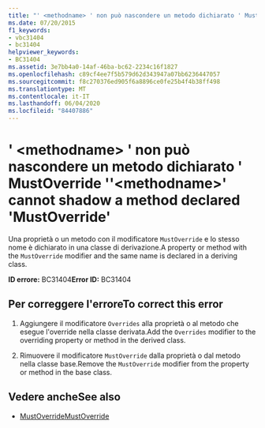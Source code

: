```yaml
---
title: "' <methodname> ' non può nascondere un metodo dichiarato ' MustOverride '"
ms.date: 07/20/2015
f1_keywords:
- vbc31404
- bc31404
helpviewer_keywords:
- BC31404
ms.assetid: 3e7bb4a0-14af-46ba-bc62-2234c16f1827
ms.openlocfilehash: c89cf4ee7f5b579d62d343947a07bb6236447057
ms.sourcegitcommit: f8c270376ed905f6a8896ce0fe25b4f4b38ff498
ms.translationtype: MT
ms.contentlocale: it-IT
ms.lasthandoff: 06/04/2020
ms.locfileid: "84407886"
---
```

# <a name="methodname-cannot-shadow-a-method-declared-mustoverride"></a><span data-ttu-id="3b617-102">' \<methodname> ' non può nascondere un metodo dichiarato ' MustOverride '</span><span class="sxs-lookup"><span data-stu-id="3b617-102">'\<methodname>' cannot shadow a method declared 'MustOverride'</span></span>
<span data-ttu-id="3b617-103">Una proprietà o un metodo con il modificatore `MustOverride` e lo stesso nome è dichiarato in una classe di derivazione.</span><span class="sxs-lookup"><span data-stu-id="3b617-103">A property or method with the `MustOverride` modifier and the same name is declared in a deriving class.</span></span>  
  
 <span data-ttu-id="3b617-104">**ID errore:** BC31404</span><span class="sxs-lookup"><span data-stu-id="3b617-104">**Error ID:** BC31404</span></span>  
  
## <a name="to-correct-this-error"></a><span data-ttu-id="3b617-105">Per correggere l'errore</span><span class="sxs-lookup"><span data-stu-id="3b617-105">To correct this error</span></span>  
  
1. <span data-ttu-id="3b617-106">Aggiungere il modificatore `Overrides` alla proprietà o al metodo che esegue l'override nella classe derivata.</span><span class="sxs-lookup"><span data-stu-id="3b617-106">Add the `Overrides` modifier to the overriding property or method in the derived class.</span></span>  
  
2. <span data-ttu-id="3b617-107">Rimuovere il modificatore `MustOverride` dalla proprietà o dal metodo nella classe base.</span><span class="sxs-lookup"><span data-stu-id="3b617-107">Remove the `MustOverride` modifier from the property or method in the base class.</span></span>  
  
## <a name="see-also"></a><span data-ttu-id="3b617-108">Vedere anche</span><span class="sxs-lookup"><span data-stu-id="3b617-108">See also</span></span>

- [<span data-ttu-id="3b617-109">MustOverride</span><span class="sxs-lookup"><span data-stu-id="3b617-109">MustOverride</span></span>](../language-reference/modifiers/mustoverride.md)
